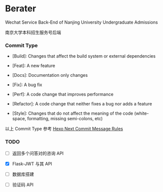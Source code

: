 # Berater

Wechat Service Back-End of Nanjing University Undergraduate Admissions

南京大学本科招生服务号后端

### Commit Type

- \[Build\]: Changes that affect the build system or external dependencies

- \[Feat\]: A new feature

- \[Docs\]: Documentation only changes

- \[Fix\]: A bug fix

- \[Perf\]: A code change that improves performance

- \[Refactor\]: A code change that neither fixes a bug nor adds a feature

- \[Style\]: Changes that do not affect the meaning of the code (white-space, formatting, missing semi-colons, etc)

以上 Commit Type 参考 [Hexo Next Commit Message Rules](https://github.com/theme-next/hexo-theme-next/blob/master/.github/CONTRIBUTING.md#commit-messages-rules)

### TODO

- [ ] 返回多个问答对的咨询 API

- [x] Flask-JWT 与其 API

- [ ] 数据库搭建

- [ ] 验证码 API
